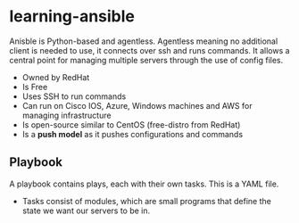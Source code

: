 # learning-ansible

Anisble is Python-based and agentless. Agentless meaning no additional client is needed to use, it connects over ssh and runs commands. 
It allows a central point for managing multiple servers through the use of config files. 

- Owned by RedHat
- Is Free
- Uses SSH to run commands 
- Can run on Cisco IOS, Azure, Windows machines and AWS for managing infrastructure
- Is open-source similar to CentOS (free-distro from RedHat)
- Is a **push model** as it pushes configurations and commands 

## Playbook

A playbook contains plays, each with their own tasks. This is a YAML file.

- Tasks consist of modules, which are small programs that define the state we want our servers to be in. 